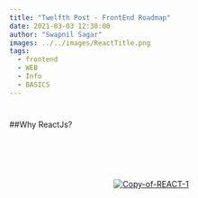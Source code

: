 ```yaml
---
title: "Twelfth Post - FrontEnd Roadmap"
date: 2021-03-03 12:30:00
author: "Swapnil Sagar"
images: ../../images/ReactTitle.png
tags:
  - frontend
  - WEB
  - Info
  - BASICS
---
```


#

##Why ReactJs?

#

<p align="center">
<a href="https://ibb.co/3vyks01"><img src="https://i.ibb.co/YX7bWt2/Copy-of-REACT-1.jpg" alt="Copy-of-REACT-1" border="0" style="margin:50px 0px"></a>
  <!-- <img src="https://drive.google.com/file/d/1FwQEzW-zbMG8eJkolY0IcYTkYOXtuHR2/view?usp=sharing" style="margin:50px 0px"/> -->
</p>
